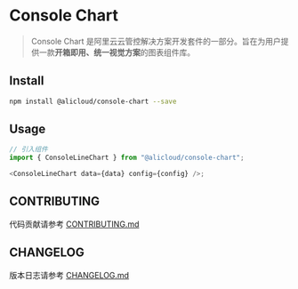 # Console Chart

> Console Chart 是阿里云云管控解决方案开发套件的一部分。旨在为用户提供一款**开箱即用、统一视觉方案**的图表组件库。

## Install

```bash
npm install @alicloud/console-chart --save
```

## Usage

```js
// 引入组件
import { ConsoleLineChart } from "@alicloud/console-chart";

<ConsoleLineChart data={data} config={config} />;
```

## CONTRIBUTING

代码贡献请参考 [CONTRIBUTING.md](CONTRIBUTING.md)

## CHANGELOG

版本日志请参考 [CHANGELOG.md](CHANGELOG.md)
